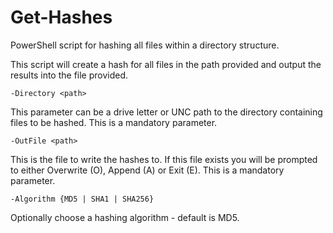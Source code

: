 # Get-Hashes
PowerShell script for hashing all files within a directory structure.

This script will create a hash for all files in the path provided and output the results into the file provided.

`-Directory <path>`

This parameter can be a drive letter or UNC path to the directory containing files to be hashed. This is a mandatory parameter.

`-OutFile <path>`

This is the file to write the hashes to. If this file exists you will be prompted to either Overwrite (O), Append (A) or Exit (E).  This is a mandatory parameter.

`-Algorithm {MD5 | SHA1 | SHA256}`

Optionally choose a hashing algorithm - default is MD5.
